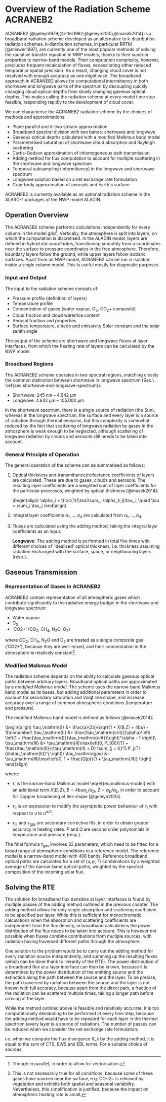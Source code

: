 Overview of the Radiation Scheme ACRANEB2
=========================================

ACRANEB2 [@geleyn1979;@ritter1992;@geleyn2005;@masek2014] is a broadband
radiation scheme
developed as an alternative to k-distribution radiation schemes.
k-distribution schemes, in particular RRTM [@mlawer1997],
are currently one of the most popular methods of
solving the radiative transfer equation in NWP models,
thanks to their superior properties to narrow-band models. 
Their computation complexity, however,
precludes frequent recalculation of fluxes,
necessitating either reduced temporal or spatial precision.
As a result, changing cloud cover is not resolved with enough accuracy
as one might wish.
The broadband approach in ACRANEB2 allows for computational intermittency in
both shortwave and longwave parts of the spectrum by
decoupling quickly changing cloud optical depths from slowly
changing gaseous optical depths. This makes calling the radiation scheme
at every model time step feasible,
responding rapidly to the development of cloud cover.

We can characterise the ACRANEB2 radiation scheme by the choices of methods
and approximations:

- Plane parallel and $\delta$-two stream approximation
- Broadband spectral division with two bands: shortwave and longwave
- Gaseous optical depths calculated with a modified Malkmus band model
- Parameterised saturation of shortwave cloud absorption and Rayleigh scattering 
- Curtis-Godson approximation of inhomogeneous path transmission
- Adding method for flux computation to account for multiple scattering
  in the shortwave and longwave spectrum
- Temporal subsampling (intermittency) in the longwave and shortwave spectrum
- Longwave solution based on a net exchange rate formulation
- Gray-body approximation of aerosols and Earth's surface

ACRANEB2 is currently available as an optional radiation scheme
in the ALARO-1 packages of the NWP model ALADIN.

[^rc-lace]: Regional Cooperation for Limited Area Modelling in Central Europe
(\url{http://www.rclace.eu/}).

Operation Overview
------------------

The ACRANEB2 scheme performs calculations independently for every
column in the model grid[^vectorisation].
Vertically, the atmosphere is split into layers, on which the computation
is discretised. In the ALADIN model, layers are defined in hybrid
_eta coordinates_, transitioning smoothly from
$\sigma$ coordinates near the surface
to pressure coordinates in the free atmosphere. Therefore, boundary layers
follow the ground, while upper layers follow isobaric surfaces.
Apart from an NWP model, ACRANEB2 can be run in isolation inside a
single column model. This is useful mostly for diagnostic purposes.

[^vectorisation]: Though in parallel, in order to allow for vectorisation.

### Input and Output

The input to the radiation scheme consists of:

* Pressure profile (definition of layers)
* Temperature profile
* Concentration of gases
  (water vapour, $\mathrm{O_3}$, $\mathrm{CO_2+}$ composite)
* Cloud fraction and cloud water/ice content
* Aerosol fraction and properties
* Surface temperature, albedo and emissivity
 Solar constant and the solar zenith angle

The output of the scheme are shortwave and longwave fluxes at layer interfaces,
from which the heating rate of layers can be calculated by the NWP model.

### Broadband Regions

The ACRANEB2 scheme operates in two spectral regions, matching closely the
common distinction between shortwave in longwave spectrum
(Sec.\ \ref{sec:shortwave-and-longwave-spectrum}):

* Shortwave: $245\ \mathrm{nm}$ – $4.642\ \mathrm{\mu m}$
* Longwave: $4.642\ \mathrm{\mu m}$ – $105.000\ \mathrm{\mu m}$

In the shortwave spectrum, there is a single source of radiation (the Sun),
whereas in the longwave spectrum, the surface and every layer is a source
of radiation
through thermal emission, but this complexity is somewhat reduced by the fact
that scattering of longwave radiation by gases in the atmosphere is weak enough
to be neglected, although scattering of longwave radiation by clouds and
aerosols still needs to be taken into account.

### General Principle of Operation

The general operation of the scheme can be summarised as follows:

1. Optical thickness and transmittance/reflectance coefficients of layers are
calculated. These are due to gases, clouds and aerosols. The resulting
layer coefficients are a weighted sum of layer coefficients for the particular
processes, weighted by optical thickness [@masek2014]:

    \begin{align}
    \alpha_i = \frac{1}{\tau}\sum_j \alpha_{i,j}\tau_j, \quad \tau = \sum_j \tau_j
    \end{align}

2. Integral layer coefficients $a_1, ..., a_4$ are calculated from
$\alpha_1, ..., \alpha_4$.

3. Fluxes are calculated using the adding method, taking the integral layer
coefficients as an input.

    **Longwave:** The adding method is performed in total five times with
    different choices of ‘idealised’ optical thickness, i.e. thickness assuming
    radiation exchanged with the surface, space, or neighbouring layers (resp.).

Gaseous Transmission
--------------------

### Representation of Gases in ACRANEB2

ACRANEB2 contain representation of all atmospheric gases which contribute
significantly to the radiative energy budget in the shortwave and longwave
spectrum:

* Water vapour
* $\mathrm{O_3}$
* ‘CO2+’ ($\mathrm{CO_2}$, $\mathrm{CH_4}$,
  $\mathrm{N_2O}$, $\mathrm{O_2}$)

where $\mathrm{CO_2}$, $\mathrm{CH_4}$, $\mathrm{N_2O}$ and $\mathrm{O_2}$
are treated as a single composite gas
(‘CO2+’), because they are well-mixed, and their concentration in the atmosphere
is relatively constant[^gases-concentration].

[^gases-concentration]: This is not necessarily true for all conditions,
because some of these gases have sources near the surface, e.g. CO~2~
is released by vegetation and exhibits both spatial and seasonal variability.
Nevertheless, this simplification is justified, because the impact on
atmospheric heating rate is small.


### Modified Malkmus Model

The radiation scheme depends on the ability to calculate gaseous optical
paths between arbitrary layers. Broadband optical paths are approximated by a
*modified Malkmus model*. The scheme uses the narrow-band Malkmus band model
as its bases, but adding additional parameters in order to account for
secondary saturation and Voigt line shape, and increase accuracy over a range
of common atmospheric conditions (temperature and pressure).

The modified Malkmus band model is defined as follows [@masek2014]:

\begin{align}
\tau_\mathrm{I} &= \frac{a}{2b}(\sqrt{1 + X(B,Z) + 4bu} - 1)\nonumber\\
\tau_\mathrm{II} &= \frac{\tau_\mathrm{crit}}{\alpha}\left(
  \left(1 + \frac{\tau_\mathrm{I}}{\tau_\mathrm{crit}}\right)^\alpha - 1
\right)\\
\tau_\mathrm{III} &= \tau_\mathrm{II}\max\left(0,
  P_{00}(T) +
  \frac{\tau_\mathrm{II}}{\tau_\mathrm{II} + D}
  \sum_{j = 0}^5 P_j(T)(\ln\tau_\mathrm{II})^j
\right)\\
\tau_\mathrm{gas} &= \tau_\mathrm{III}\max\left(0,
  1 + \frac{Q(p)}{1 + \tau_\mathrm{III}}
\right)
\end{align}

where:

- $\tau_\mathrm{I}$ is the narrow-band Malkmus model
\eqref{eq:malkmus-model} with an additional
term $X(B,Z)$, $B = 4bu\alpha_L/\alpha_D$, $Z = \alpha_D/\alpha_L$,
in order to account for Doppler broadening of line shape [@geleyn2005].

- $\tau_\mathrm{II}$ is an expression to modify the asymptotic power behaviour 
  of $\tau_\mathrm{I}$ with respect to $u$ to $u^{\alpha/2}$.

- $\tau_\mathrm{III}$ and $\tau_\mathrm{gas}$ are secondary corrective fits,
  in order to obtain greater accuracy in heating rates. $P$ and $Q$ are
  second order polynomials in temperature and pressure (resp.).

The final formula $\tau_\mathrm{gas}$ involves 33 parameters,
which need to be fitted for a broad range of atmospheric conditions
to a reference model. The reference model is a narrow-band model with
408 bands. Reference broadband optical paths are calculated for a set of
$(u, p, T)$ combinations by a
weighted average of the narrow-band optical paths, weighted by the spectral
composition of the incoming solar flux.

Solving the RTE
---------------

The solution for broadband flux densities at layer interfaces is found by
multiple passes of the adding method outlined in the previous chapter.
The adding method allows for only single absorption and scattering coefficient
to be specified per layer.
While this is sufficient for monochromatic calculations when the absorption
and scattering coefficients are independent from the flux density,
in broadband calculations the power distribution of the flux needs to be
taken into account. This is however not possible when fluxes combine
contributions from multiple sources, with radiation having traversed
different paths through the atmosphere.

One solution to the problem would be to carry out the adding method for every
radiation source independently, and summing up the resulting fluxes
(which can be done thank to linearity of the RTE). The power distribution
of a broadband flux at a layer interface can then be known, because it is
determined by
the power distribution of the emitting source and the extinction along the path
between the source and the layer. To be precise, the path traversed by radiation
between the source and the layer is not known with full accuracy, because
apart from the direct path, a fraction of the radiation can be scattered
multiple times, taking a longer path before arriving at the layer.

While the method outlined above is feasible and relatively accurate, it is too
computationally demanding to be performed at every time step, because the
adding method would have to be repeated for each layer in the thermal spectrum
(every layer is a source of radiation). The number of passes can be reduced
when we consider the net exchange rate formulation:

i.e. when we compute the flux divergence R_k by the adding method, it is
equal to the sum of CTS, EWS and EBL terms. For a suitable choice of sources,

<!--
Longwave Solution
-----------------

In the longwave spectrum, there are many sources of
radiation: the Earth's surface and each atmospheric layer. This fact
makes the situation more complicated than in the shortwave spectrum,
as the broadband optical thickness of layers depends on the path travelled by
radiation, which is ambiguous. The adding method can accommodate only a
single choice of optical thickness per layer. However, it is possible to
overcome this problem with improved accuracy
(over making a single arbitrary choice of optical thickness)
by repeating the adding method
with different choices of optical thickness and combining the results.

Firstly, we should observe that most of the radiation is exchanged with
space by cooling to space (CTS). Second to that, significant amount of radiation
is exchanged with surface (EWS). In the third place, radiation is exchanged
between neighbouring layers and layers further away (EBL).

### Simple Net Exchange Rate Formulation

Consider the following combination of fluxes obtained by the adding method
with different choices of optical thickness and temperature profile:

\begin{align}
\mathbf{F} = \mathbf{F}_{0} + (\mathbf{F}_\mathsf{CTS} - \mathbf{F}_{0,\mathsf{CTS}}) + (\mathbf{F}_\mathsf{EWS} - \mathbf{F}_{0,\mathsf{EWS}})
\end{align}

where $\mathbf{F}$ is a vector of fluxes at all layer interfaces, and:

- $\mathbf{F}_0$ is a vector of fluxes for the real temperature profile
and optical thickness of each layer chosen to be the minimum of
optical thickness as viewed from space
and optical thickness as viewed the surface, i.e.
$\tau_i = \min(\tau_{i,\mathsf{surface}}, \tau_{i,\mathsf{space}})$.

- $\mathbf{F}_\mathsf{CTS}$ is obtained from $\mathbf{F}_\mathsf{CTS}'$,
which is a vector of fluxes for a temperature profile in which the surface
and all layers
have unit temperature and space has temperature of 0\ K. 
Optical thickness of layers is chosen as viewed from space.
$\mathbf{F}_\mathsf{CTS}$ is calculated from
$\mathbf{F}_\mathsf{CTS}'$ in such a way that fluxes are turned into NER exchanges,
each multiplied by the real thermal emission ($\sigma T^4$)
of the respective layer, and turned back into fluxes.

- $\mathbf{F}_\mathsf{EWS}$ is obtained from $\mathbf{F}_\mathsf{EWS}'$,
which is a vector of fluxes for a temperature profile
in which all layers and space
have temperature of 0\ K and surface has temperature of unity. Optical thickness
of layers is chosen as viewed from the surface.
$\mathbf{F}_\mathsf{EWS}$ is calculated from
$\mathbf{F}_\mathsf{EWS}'$ in such a way that fluxes are turned into NER exchanges,
each multiplied by the real thermal emission ($\sigma T^4$)
of the respective layer, and turned back into fluxes.

- $\mathbf{F}_{0,\mathsf{CTS}}$ is obtained from $\mathbf{F}_{0,\mathsf{CTS}}'$,
which is a vector of fluxes for a temperature profile as in
$\mathbf{F}_\mathsf{CTS}$ and optical thickness as in $\mathbf{F}_0$.
$\mathbf{F}_{0,\mathsf{CTS}}$ is calculated from $\mathbf{F}_{0,\mathsf{CTS}}'$
by multiplying exchanges by real emission of layers as in
$\mathbf{F}_\mathsf{CTS}$.

- $\mathbf{F}_{0,\mathsf{EWS}}$ is obtained from $\mathbf{F}_{0,\mathsf{EWS}}$,
which is a vector of fluxes for a temperature profile as in
$\mathbf{F}_\mathsf{EWS}$ and optical thickness as in $\mathbf{F}_0$.
$\mathbf{F}_{0,\mathsf{EWS}}$ is calculated from $\mathbf{F}_{0,\mathsf{EWS}}'$
by multiplying exchanges by real emission of layers as in
$\mathbf{F}_\mathsf{EWS}$.

Here, we used the 1:1 correspondence between the flux and NER representations.
This seemingly complicated combination has a simple purpose: to remove
CTS and EWS exchanges from $\mathbf{F}_0$ and replace them with CTS and EBW
exchanges calculated with a more suitable choice of optical thickness.
$\mathbf{F}_{0,\mathsf{CTS}}$ and $\mathbf{F}_{0,\mathsf{EWS}}$
are the terms which remove
the CTS and EWS exchanges from $\mathbf{F}_0$, and $\mathbf{F}_\mathsf{CTS}$
and $\mathbf{F}_\mathsf{EWS}$ are the ‘replacements’ with the more suitable
choices of optical thickness.

The ‘simple’ formulation described here was used in a previous version of
ACRANEB, and has been superseded by an extended formulation
with a greater accuracy (see below). The choice of
$\tau_i = \min(\tau_{i,\mathsf{surface}}, \tau_{i,\mathsf{space}})$
in $\mathbf{F}_0$ is pragmatic: it minimises exchanges between layers,
which is assumed to lead to a better model stability
(J. Mašek, personal communication, November 13, 2013).

### Net Exchange Rate Formulation with ‘Bracketing’

The formulation outlined in the previous section still does not represent
exchanges between layers accurately. Especially, optical thickness
used in the calculation of $\mathbf{F}_0$ is an extreme case. 
An improved formulation takes into the account the fact that optical thickness
in EBL (exchange between layers) terms should be between two extreme values:

\begin{align}
\mathbf{F} &= (1 - \alpha)(\mathbf{F}_1 - \mathbf{F}_{1,\mathsf{CTS}} - \mathbf{F}_{1,\mathsf{EWS}}) +
\alpha(\mathbf{F}_2 - \mathbf{F}_{2,\mathsf{CTS}} - \mathbf{F}_{2,\mathsf{EWS}}) +\nonumber\\
&+ \mathbf{F}_\mathsf{CTS} + \mathbf{F}_\mathsf{EWS}
\end{align}

where:

- $\mathbf{F}_1$ is a vector of fluxes  for the real temperature profile
and optical thickness of each layer chosen to be the *minimum* of
optical thickness as viewed from space
and optical thickness as viewed the surface, i.e.
$\tau_i = \min(\tau_{i,\mathsf{surface}}, \tau_{i,\mathsf{space}})$.

- $\mathbf{F}_2$ is a vector of fluxes  for the real temperature profile
and optical thickness of each layer chosen to be the *maximum* of
optical thickness as viewed from space
and optical thickness as viewed the surface, i.e.
$\tau_i = \max(\tau_{i,\mathsf{surface}}, \tau_{i,\mathsf{space}})$.

- $\mathbf{F}_{1,\mathsf{CTS}}$ and $\mathbf{F}_{1,\mathsf{EWS}}$
are obtained in analogy to
$\mathbf{F}_{0,\mathsf{CTS}}$ and $\mathbf{F}_{0,\mathsf{EWS}}$ (resp.)
of the ‘simple’ NER formulation, but with
optical thickness as in $\mathbf{F}_1$.

- $\mathbf{F}_{2,\mathsf{CTS}}$ and $\mathbf{F}_{2,\mathsf{EWS}}$
are obtained in analogy to
$\mathbf{F}_{0,\mathsf{CTS}}$ and $\mathbf{F}_{0,\mathsf{EWS}}$ (resp.)
of the ‘simple’ NER formulation, but with
optical thickness as in $\mathbf{F}_2$.

- $\mathbf{F}_\mathsf{CTS}$ and $\mathbf{F}_\mathsf{EWS}$ are the same as 
in the ‘simple’ NER formulation.

The idea behind this complicated formulation is that
$\mathbf{F}_{1,\mathsf{CTS}}$ and $\mathbf{F}_{1,\mathsf{EWS}}$
remove CTS and EWS exchanges from $\mathbf{F}_1$,
\ $\mathbf{F}_{2,\mathsf{CTS}}$ and $\mathbf{F}_{2,\mathsf{EWS}}$
remove CTS and EWS exchanges from $\mathbf{F}_2$,
their linear combination is taken according to a real parameter $\alpha$,
and CTS and EWS exchanges are supplied by $\mathbf{F}_\mathsf{CTS}$ and
$\mathbf{F}_\mathsf{EWS}$.

-->
